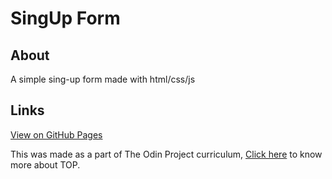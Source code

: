 # SingUp Form

## About
A simple sing-up form made with html/css/js

## Links
[View on GitHub Pages](https://johnrds.github.io/sing-up-form/)

This was made as a part of The Odin Project curriculum, [Click here](https://www.theodinproject.com/about) to know more about TOP.
